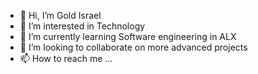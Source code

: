 - 👋 Hi, I’m Gold Israel 
- 👀 I’m interested in Technology
- 🌱 I’m currently learning Software engineering in ALX
- 💞️ I’m looking to collaborate on more advanced projects
- 📫 How to reach me ...

<!---
TechieGold23/TechieGold23 is a ✨ special ✨ repository because its `README.md` (this file) appears on your GitHub profile.
You can click the Preview link to take a look at your changes.
--->
